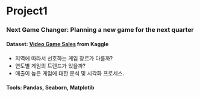 # Project1 

### Next Game Changer: Planning a new game for the next quarter 

#### Dataset: [Video Game Sales](https://www.kaggle.com/gregorut/videogamesales) from Kaggle

#### 
- 지역에 따라서 선호하는 게임 장르가 다를까?
- 연도별 게임의 트렌드가 있을까?
- 매출이 높은 게임에 대한 분석 및 시각화 프로세스. 

#### Tools: Pandas, Seaborn, Matplotib 
